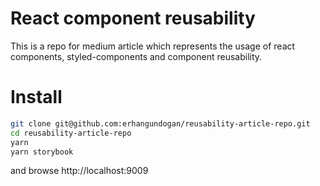 React component reusability
===========================

This is a repo for medium article  which represents the usage of react components, styled-components and component reusability.

Install
=======

```bash
git clone git@github.com:erhangundogan/reusability-article-repo.git
cd reusability-article-repo
yarn
yarn storybook
```

and browse http://localhost:9009
